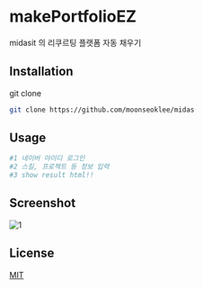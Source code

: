 # makePortfolioEZ

midasit 의 리쿠르팅 플랫폼 자동 채우기

## Installation

git clone

```bash
git clone https://github.com/moonseoklee/midas
```

## Usage

```python
#1 네이버 아이디 로그인
#2 스킬, 프로젝트 등 정보 입력
#3 show result html!!
```

## Screenshot
![1](https://user-images.githubusercontent.com/35364566/80713021-c3069880-8b2d-11ea-9f37-5b9e5cf9b165.JPG)

## License
[MIT](https://choosealicense.com/licenses/mit/)